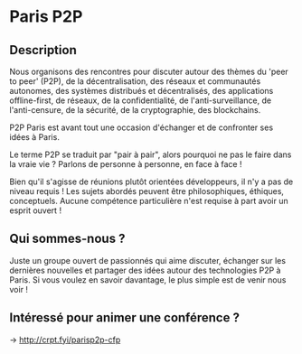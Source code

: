 # Paris P2P

## Description

Nous organisons des rencontres pour discuter autour des thèmes du 'peer to peer' (P2P), de la décentralisation, des réseaux et communautés autonomes, des systèmes distribués et décentralisés, des applications offline-first, de réseaux, de la confidentialité, de l'anti-surveillance, de l'anti-censure, de la sécurité, de la cryptographie, des blockchains.

P2P Paris est avant tout une occasion d'échanger et de confronter ses idées à Paris.

Le terme P2P se traduit par "pair à pair", alors pourquoi ne pas le faire dans la vraie vie ? Parlons de personne à personne, en face à face !

Bien qu'il s'agisse de réunions plutôt orientées développeurs, il n'y a pas de niveau requis ! Les sujets abordés peuvent être philosophiques, éthiques, conceptuels.
Aucune compétence particulière n'est requise à part avoir un esprit ouvert !

## Qui sommes-nous ?

Juste un groupe ouvert de passionnés qui aime discuter, échanger sur les dernières nouvelles et partager des idées autour des technologies P2P à Paris.
Si vous voulez en savoir davantage, le plus simple est de venir nous voir !

## Intéressé pour animer une conférence ?

-> http://crpt.fyi/parisp2p-cfp
